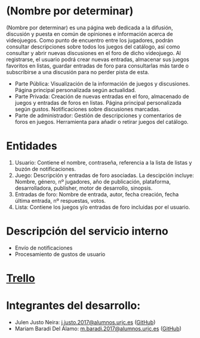 # (Nombre por determinar)
(Nombre por determinar) es una página web dedicada a la difusión, discusión y puesta en común de opiniones e información acerca de videojuegos. Como punto de encuentro entre los jugadores, podrán consultar descripciones sobre todos los juegos del catálogo, así como consultar y abrir nuevas discusiones en el foro de dicho videojuego. Al registrarse, el usuario podrá crear nuevas entradas, almacenar sus juegos favoritos en listas, guardar entradas de foro para consultarlas más tarde o subscribirse a una discusión para no perder pista de esta.

- Parte Pública: Visualización de la información de juegos y discusiones. Página principal personalizada según actualidad.
- Parte Privada: Creación de nuevas entradas en el foro, almacenado de juegos y entradas de foros en listas. Página principal personalizada según gustos. Notificaciones sobre discusiones marcadas.
- Parte de administrador: Gestión de descripciones y comentarios de foros en juegos. Herramienta para añadir o retirar juegos del catálogo.

# Entidades
1. Usuario: Contiene el nombre, contraseña, referencia a la lista de listas y buzón de notificaciones.
2. Juego: Descripción y entradas de foro asociadas. La descipción incluye: Nombre, género, nº jugadores, año de publicación, plataforma, desarrolladora, publisher, motor de desarrollo, sinopsis.
5. Entradas de foro: Nombre de entrada, autor, fecha creación, fecha última entrada, nº respuestas, votos.
6. Lista: Contiene los juegos y/o entradas de foro incluidas por el usuario.

# Descripción del servicio interno

- Envío de notificaciones
- Procesamiento de gustos de usuario

# [Trello](https://trello.com/b/XFN4E5ZO)

# Integrantes del desarrollo:
- Julen Justo Neira: [j.justo.2017@alumnos.urjc.es](mailto:j.justo.2017@alumnos.urjc.es) ([GitHub](https://github.com/JulenJus))
- Mariam Baradi Del Álamo: [m.baradi.2017@alumnos.urjc.es](mailto:m.baradi.2017@alumnos.urjc.es) ([GitHub](https://github.com/zuuhr))
